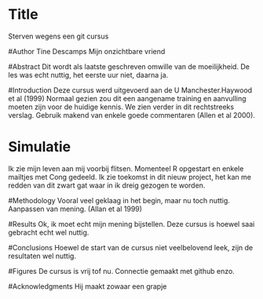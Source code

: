# Title

Sterven wegens een git cursus

#Author
Tine Descamps
Mijn onzichtbare vriend

#Abstract
Dit wordt als laatste geschreven omwille van de moeilijkheid. De les was echt nuttig, het eerste uur niet, daarna ja.

#Introduction
Deze cursus werd uitgevoerd aan de U Manchester.Haywood et al (1999)
Normaal gezien zou dit een aangename training en aanvulling moeten zijn voor de huidige kennis.
We zien verder in dit rechtstreeks verslag. Gebruik makend van enkele goede commentaren (Allen et al 2000).

# Simulatie
Ik zie mijn leven aan mij voorbij flitsen. Momenteel R opgestart en enkele mailtjes met Cong gedeeld.
Ik zie toekomst in dit nieuw project, het kan me redden van dit zwart gat waar in ik dreig gezogen te worden.

#Methodology
Vooral veel geklaag in het begin, maar nu toch nuttig. Aanpassen van mening. (Allan et al 1999)

#Results
Ok, ik moet echt mijn mening bijstellen. Deze cursus is hoewel saai gebracht echt wel nuttig.

#Conclusions
Hoewel de start van de cursus niet veelbelovend leek, zijn de resultaten wel nuttig.

#Figures
De cursus is vrij tof nu. Connectie gemaakt met github enzo.

#Acknowledgments
Hij maakt zowaar een grapje